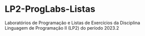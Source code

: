 # LP2-ProgLabs-Listas
Laboratórios de Programação e Listas de Exercícios da Disciplina Linguagem de Programação II (LP2) do período 2023.2 
